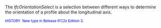 ﻿The _IfcOrientationSelect_ is a selection between different ways to determine the orientation of a profile about the longitudinal axis.

> <small>
  <font color="#0000ff">HISTORY&nbsp;
New type in Release IFC2x Edition 3.</font>
  </small>
